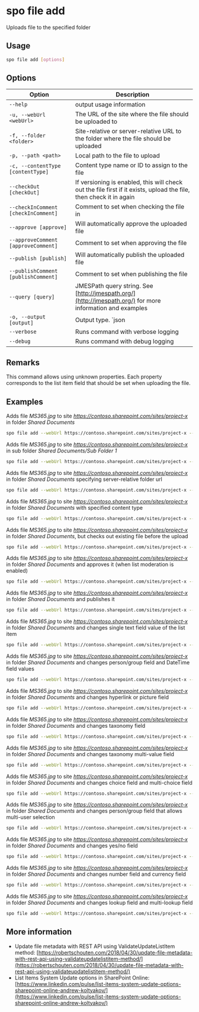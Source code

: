 # spo file add

Uploads file to the specified folder

## Usage

```sh
spo file add [options]
```

## Options

Option|Description
------|-----------
`--help`|output usage information
`-u, --webUrl <webUrl>`|The URL of the site where the file should be uploaded to
`-f, --folder <folder>`|Site-relative or server-relative URL to the folder where the file should be uploaded
`-p, --path <path>`|Local path to the file to upload
`-c, --contentType [contentType]`|Content type name or ID to assign to the file
`--checkOut [checkOut]`|If versioning is enabled, this will check out the file first if it exists, upload the file, then check it in again
`--checkInComment [checkInComment]`|Comment to set when checking the file in
`--approve [approve]`|Will automatically approve the uploaded file
`--approveComment [approveComment]`|Comment to set when approving the file
`--publish [publish]`|Will automatically publish the uploaded file
`--publishComment [publishComment]`|Comment to set when publishing the file
`--query [query]`|JMESPath query string. See [http://jmespath.org/](http://jmespath.org/) for more information and examples
`-o, --output [output]`|Output type. `json|text`. Default `text`
`--verbose`|Runs command with verbose logging
`--debug`|Runs command with debug logging

## Remarks

This command allows using unknown properties. Each property corresponds to the list item field that should be set when uploading the file.

## Examples

Adds file _MS365.jpg_ to site _https://contoso.sharepoint.com/sites/project-x_ in folder _Shared Documents_

```sh
spo file add --webUrl https://contoso.sharepoint.com/sites/project-x --folder 'Shared Documents' --path 'C:\MS365.jpg'
```

Adds file _MS365.jpg_ to site _https://contoso.sharepoint.com/sites/project-x_ in sub folder _Shared Documents/Sub Folder 1_

```sh
spo file add --webUrl https://contoso.sharepoint.com/sites/project-x --folder 'Shared Documents/Sub Folder 1' --path 'C:\MS365.jpg'
```

Adds file _MS365.jpg_ to site _https://contoso.sharepoint.com/sites/project-x_ in folder _Shared Documents_ specifying server-relative folder url

```sh
spo file add --webUrl https://contoso.sharepoint.com/sites/project-x --folder '/sites/project-x/Shared Documents' --path 'C:\MS365.jpg'
```

Adds file _MS365.jpg_ to site _https://contoso.sharepoint.com/sites/project-x_ in folder _Shared Documents_ with specified content type

```sh
spo file add --webUrl https://contoso.sharepoint.com/sites/project-x --folder 'Shared Documents' --path 'C:\MS365.jpg' --contentType 'Picture'
```

Adds file _MS365.jpg_ to site _https://contoso.sharepoint.com/sites/project-x_ in folder _Shared Documents_, but checks out existing file before the upload

```sh
spo file add --webUrl https://contoso.sharepoint.com/sites/project-x --folder 'Shared Documents' --path 'C:\MS365.jpg' --checkOut --checkInComment 'check in comment x'
```

Adds file _MS365.jpg_ to site _https://contoso.sharepoint.com/sites/project-x_ in folder _Shared Documents_ and approves it (when list moderation is enabled)

```sh
spo file add --webUrl https://contoso.sharepoint.com/sites/project-x --folder 'Shared Documents' --path 'C:\MS365.jpg' --approve --approveComment 'approve comment x'
```

Adds file _MS365.jpg_ to site _https://contoso.sharepoint.com/sites/project-x_ in folder _Shared Documents_ and publishes it

```sh
spo file add --webUrl https://contoso.sharepoint.com/sites/project-x --folder 'Shared Documents' --path 'C:\MS365.jpg' --publish --publishComment 'publish comment x'
```

Adds file _MS365.jpg_ to site _https://contoso.sharepoint.com/sites/project-x_ in folder _Shared Documents_ and changes single text field value of the list item

```sh
spo file add --webUrl https://contoso.sharepoint.com/sites/project-x --folder 'Shared Documents' --path 'C:\MS365.jpg' --Title "New Title"
```

Adds file _MS365.jpg_ to site _https://contoso.sharepoint.com/sites/project-x_ in folder _Shared Documents_ and changes person/group field and DateTime field values

```sh
spo file add --webUrl https://contoso.sharepoint.com/sites/project-x --folder 'Shared Documents' --path 'C:\MS365.jpg' --Editor "[{'Key':'i:0#.f|membership|john.smith@contoso.com'}]" --Modified '6/23/2018 10:15 PM'
```

Adds file _MS365.jpg_ to site _https://contoso.sharepoint.com/sites/project-x_ in folder _Shared Documents_ and changes hyperlink or picture field

```sh
spo file add --webUrl https://contoso.sharepoint.com/sites/project-x --folder 'Shared Documents' --path 'C:\MS365.jpg' --URL 'https://contoso.com, Contoso'
```

Adds file _MS365.jpg_ to site _https://contoso.sharepoint.com/sites/project-x_ in folder _Shared Documents_ and changes taxonomy field

```sh
spo file add --webUrl https://contoso.sharepoint.com/sites/project-x --folder 'Shared Documents' --path 'C:\MS365.jpg' --Topic "HR services|c17baaeb-67cd-4378-9389-9d97a945c701"
```

Adds file _MS365.jpg_ to site _https://contoso.sharepoint.com/sites/project-x_ in folder _Shared Documents_ and changes taxonomy multi-value field

```sh
spo file add --webUrl https://contoso.sharepoint.com/sites/project-x --folder 'Shared Documents' --path 'C:\MS365.jpg' --Topic "HR services|c17baaeb-67cd-4378-9389-9d97a945c701;Inclusion ＆ Diversity|66a67671-ed89-44a7-9be4-e80c06b41f35"
```

Adds file _MS365.jpg_ to site _https://contoso.sharepoint.com/sites/project-x_ in folder _Shared Documents_ and changes choice field and multi-choice field

```sh
spo file add --webUrl https://contoso.sharepoint.com/sites/project-x --folder 'Shared Documents' --path 'C:\MS365.jpg' --ChoiceField1 'Option3' --MultiChoiceField1 'Option2;#Option3'
```

Adds file _MS365.jpg_ to site _https://contoso.sharepoint.com/sites/project-x_ in folder _Shared Documents_ and changes person/group field that allows multi-user selection

```sh
spo file add --webUrl https://contoso.sharepoint.com/sites/project-x --folder 'Shared Documents' --path 'C:\MS365.jpg' --AllowedUsers "[{'Key':'i:0#.f|membership|john.smith@contoso.com'},{'Key':'i:0#.f|membership|velin.georgiev@contoso.com'}]"
```

Adds file _MS365.jpg_ to site _https://contoso.sharepoint.com/sites/project-x_ in folder _Shared Documents_ and changes yes/no field

```sh
spo file add --webUrl https://contoso.sharepoint.com/sites/project-x --folder 'Shared Documents' --path 'C:\MS365.jpg' --HasCar true
```

Adds file _MS365.jpg_ to site _https://contoso.sharepoint.com/sites/project-x_ in folder _Shared Documents_ and changes number field and currency field

```sh
spo file add --webUrl https://contoso.sharepoint.com/sites/project-x --folder 'Shared Documents' --path 'C:\MS365.jpg' --NumberField 100 --CurrencyField 20
```

Adds file _MS365.jpg_ to site _https://contoso.sharepoint.com/sites/project-x_ in folder _Shared Documents_ and changes lookup field and multi-lookup field

```sh
spo file add --webUrl https://contoso.sharepoint.com/sites/project-x --folder 'Shared Documents' --path 'C:\MS365.jpg' --LookupField 1 --MultiLookupField "2;#;#3;#;#4;#"
```

## More information

- Update file metadata with REST API using ValidateUpdateListItem method: [https://robertschouten.com/2018/04/30/update-file-metadata-with-rest-api-using-validateupdatelistitem-method/](https://robertschouten.com/2018/04/30/update-file-metadata-with-rest-api-using-validateupdatelistitem-method/)
- List Items System Update options in SharePoint Online: [https://www.linkedin.com/pulse/list-items-system-update-options-sharepoint-online-andrew-koltyakov/](https://www.linkedin.com/pulse/list-items-system-update-options-sharepoint-online-andrew-koltyakov/)